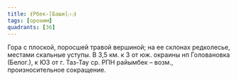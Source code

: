 ```yaml
---
title: ⦗Рбек-[Баши]⒯⦘
tags: [ороним]
quadrants: [З6]
---
```


Гора с плоской, поросшей травой вершиной; на ее склонах редколесье, местами
скальные уступы. В 3,5 км. к З от юж. окраины нп Головановка (Белог.), к ЮЗ от
г. Таз-Тау ср. РПН райымбек –  возм., произносительное сокращение.

